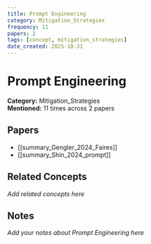 ```yaml
---
title: Prompt Engineering
category: Mitigation_Strategies
frequency: 11
papers: 2
tags: [concept, mitigation_strategies]
date_created: 2025-10-31
---
```


# Prompt Engineering

**Category:** Mitigation_Strategies  
**Mentioned:** 11 times across 2 papers

## Papers

- [[summary_Gengler_2024_Faires]]
- [[summary_Shin_2024_prompt]]

## Related Concepts

*Add related concepts here*

## Notes

*Add your notes about Prompt Engineering here*
